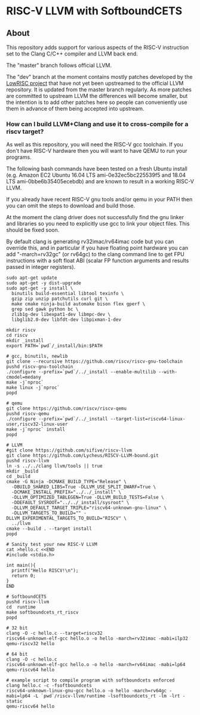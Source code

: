 # RISC-V LLVM with SoftboundCETS
## About
This repository adds support for various aspects of the RISC-V
instruction set to the Clang C/C++ compiler and LLVM back end.

The "master" branch follows official LLVM.

The "dev" branch at the moment contains mostly patches developed by the
[LowRISC project](https://github.com/lowRISC/riscv-llvm)
that have not yet been upstreamed to the official LLVM repository. It is updated from the
master branch regularly. As more patches are committed to upstream LLVM the differences will
become smaller, but the intention is to add other patches here so people can conveniently
use them in advance of them being accepted into upstream.

### How can I build LLVM+Clang and use it to cross-compile for a riscv target?

As well as this repository, you will need the RISC-V gcc toolchain. If you don't have RISC-V hardware then
you will want to have QEMU to run your programs.

The following bash commands have been tested on a fresh Ubuntu install
(e.g. Amazon EC2 Ubuntu 16.04 LTS ami-0e32ec5bc225539f5 and 18.04 LTS ami-0bbe6b35405ecebdb)
and are known to result in a working RISC-V LLVM.

If you already have recent RISC-V gnu tools and/or qemu in your PATH then you can omit the steps to
download and build those.

At the moment the clang driver does not successfully find the gnu linker and libraries so you
need to explicitly use gcc to link your object files. This should be fixed soon.

By default clang is generating rv32imac/rv64imac code but you can override this, and in particular
if you have floating point hardware you can add "-march=rv32gc" (or rv64gc) to the clang
command line to get FPU instructions with a soft float ABI (scalar FP function arguments and results
passed in integer registers).

    sudo apt-get update
    sudo apt-get -y dist-upgrade
    sudo apt-get -y install \
      binutils build-essential libtool texinfo \
      gzip zip unzip patchutils curl git \
      make cmake ninja-build automake bison flex gperf \
      grep sed gawk python bc \
      zlib1g-dev libexpat1-dev libmpc-dev \
      libglib2.0-dev libfdt-dev libpixman-1-dev 
    
    mkdir riscv
    cd riscv
    mkdir _install
    export PATH=`pwd`/_install/bin:$PATH

    # gcc, binutils, newlib
    git clone --recursive https://github.com/riscv/riscv-gnu-toolchain
    pushd riscv-gnu-toolchain
    ./configure --prefix=`pwd`/../_install --enable-multilib --with-cmodel=medany
    make -j`nproc`
    make linux -j`nproc`
    popd

    # qemu
    git clone https://github.com/riscv/riscv-qemu
    pushd riscv-qemu
    ./configure --prefix=`pwd`/../_install --target-list=riscv64-linux-user,riscv32-linux-user
    make -j`nproc` install
    popd

    # LLVM
    #git clone https://github.com/sifive/riscv-llvm
    git clone https://github.com/Lycheus/RISCV-LLVM-bound.git
    pushd riscv-llvm
    ln -s ../../clang llvm/tools || true
    mkdir _build
    cd _build
    cmake -G Ninja -DCMAKE_BUILD_TYPE="Release" \
      -DBUILD_SHARED_LIBS=True -DLLVM_USE_SPLIT_DWARF=True \
      -DCMAKE_INSTALL_PREFIX="../../_install" \
      -DLLVM_OPTIMIZED_TABLEGEN=True -DLLVM_BUILD_TESTS=False \
      -DDEFAULT_SYSROOT="../../_install/sysroot" \
      -DLLVM_DEFAULT_TARGET_TRIPLE="riscv64-unknown-gnu-linux" \
      -DLLVM_TARGETS_TO_BUILD="" -DLLVM_EXPERIMENTAL_TARGETS_TO_BUILD="RISCV" \
      ../llvm
    cmake --build . --target install
    popd

    # Sanity test your new RISC-V LLVM
    cat >hello.c <<END
    #include <stdio.h>
    
    int main(){
      printf("Hello RISCV!\n");
      return 0;
    }
    END

    # SoftboundCETS
    pushd riscv-llvm
    cd  runtime
    make softboundcets_rt_riscv
    popd
    
    # 32 bit
    clang -O -c hello.c --target=riscv32
    riscv64-unknown-elf-gcc hello.o -o hello -march=rv32imac -mabi=ilp32
    qemu-riscv32 hello
    
    # 64 bit
    clang -O -c hello.c
    riscv64-unknown-elf-gcc hello.o -o hello -march=rv64imac -mabi=lp64
    qemu-riscv64 hello

    # example script to compile program with softboundcets enforced
    clang hello.c -c -fsoftboundcets
    riscv64-unknown-linux-gnu-gcc hello.o -o hello -march=rv64gc -mabi=lp64 -L `pwd`/riscv-llvm/runtime -lsoftboundcets_rt -lm -lrt -static
    qemu-riscv64 hello
    